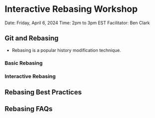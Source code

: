 # Interactive Rebasing Workshop
Date: Friday, April 6, 2024
Time: 2pm to 3pm EST
Facilitator: Ben Clark

## Git and Rebasing
* Rebasing is a popular history modification technique.

### Basic Rebasing

### Interactive Rebasing

## Rebasing Best Practices

## Rebasing FAQs
